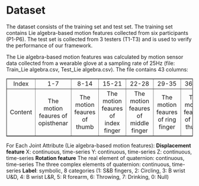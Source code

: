 # Dataset
The dataset consists of the training set and test set. The training set contains Lie algebra-based motion features collected from six participants (P1-P6). The test set is collected from 3 testers (T1-T3) and is used to verify the performance of our framework.

The Lie algebra-based motion features was calculated by motion sensor data collected from a wearable glove at a sampling rate of 25Hz (file: Train_Lie algebra.csv, Test_Lie algebra.csv).  The file contains 43 columns:
<table border="1">
<tr>
  <td style="text-align: center";>Index</td>
  <td style="text-align: center";>1-7</td>
  <td style="text-align: center";>8-14</td>
  <td style="text-align: center";>15-21</td>
  <td style="text-align: center";>22-28</td>
  <td style="text-align: center";>29-35</td>
  <td style="text-align: center";>36-42</td>
  <td style="text-align: center";>43</td>
</tr>
<tr>
  <td style="text-align: center";>Content</td>
  <td style="text-align: center";>The motion feaures of opisthenar</td>
  <td style="text-align: center";>The motion feaures of thumb</td>
  <td style="text-align: center";>The motion feaures of index finger</td>
  <td style="text-align: center";>The motion feaures of middle finger</td>
  <td style="text-align: center";>The motion feaures of ring finger</td>
  <td style="text-align: center";>The motion feaures of little thumb</td>
  <td style="text-align: center";>Label</td>
</tr>
</table>

For Each Joint Attribute (Lie algebra-based motion features):
**Displacement feature**
X: continuous, time-series
Y: continuous, time-series
Z: continuous, time-series
**Rotation feature**
The real element of quaternion: continuous, time-series
The three complex elements of quaternion: continuous, time-series
**Label**: symbolic, 8 categories (1: S&B fingers, 2: Circling, 3: B wrist U&D, 4: B wrist L&R, 5: R forearm, 6: Throwing, 7: Drinking, 0: Null)



